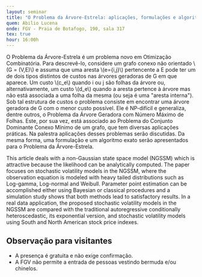 ```yaml
---
layout: seminar
title: "O Problema da Árvore-Estrela: aplicações, formulações e algoritmos"
quem: Abilio Lucena
onde: FGV - Praia de Botafogo, 190, sala 317
tex: true
hour: 16:00h
---
```


O Problema da Árvore-Estrela é um problema novo em Otimização
Combinatória.  Para descrevê-lo, considere um grafo conexo não
orientado \\(G = (V,E)\\) e assuma que uma aresta \\(e=\{i,j\}\\)
pertencente a E pode ter um de dois tipos distintos de custos nas
árvores geradoras de G em que aparece. Um custo \\(c_e\\) quando i ou
j são folhas da árvore ou, alternativamente, um custo \\(d_e\\) quando
a aresta pertence à árvore mas não está associada a uma folha da mesma
(ou seja é uma "aresta interna"). Sob tal estrutura de custos o
problema consiste em encontrar uma árvore geradora de G com o menor
custo possível. Ele é NP-difícil e generaliza, dentre outros, o
Problema da Árvore Geradora com Número Máximo de Folhas. Este, por sua
vez, está associado ao Problema do Conjunto Dominante Conexo Mínimo de
um grafo, que tem diversas aplicações práticas. Na palestra aplicações
desses problemas serão discutidas.  Da mesma forma, uma formulação e
um algoritmo exato serão apresentados para o Problema da
Árvore-Estrela.

This article deals with a non-Gaussian state space model (NGSSM) which
is attractive because the likelihood can be analytically computed. The
paper focuses on stochastic volatility models in the NGSSM, where the
observation equation is modeled with heavy tailed distributions such
as Log-gamma, Log-normal and Weibull. Parameter point estimation can
be accomplished either using Bayesian or classical procedures and a
simulation study shows that both methods lead to satisfactory
results. In a real data application, the proposed stochastic
volatility models in the NGSSM are compared with the traditional
autoregressive conditionally heteroscedastic, its exponential version,
and stochastic volatility models using South and North American stock
price indexes.


## Observação para visitantes

- A presença é gratuita e não exige confirmação.
- A FGV não permite a entrada de pessoas vestindo bermuda e/ou
  chinelos.
